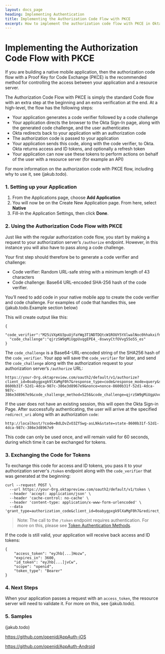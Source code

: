 ```yaml
---
layout: docs_page
heading: Implementing Authentication
title: Implementing the Authorization Code Flow with PKCE
excerpt: How to implement the authorization code flow with PKCE in Okta
---
```


# Implementing the Authorization Code Flow with PKCE

If you are building a native mobile application, then the authorization code flow with a Proof Key for Code Exchange (PKCE) is the recommended method for controlling the access between your application and a resource server. 

The Authorization Code Flow with PKCE is simply the standard Code flow with an extra step at the beginning and an extra verification at the end. At a high-level, the flow has the following steps:

- Your application generates a code verifier followed by a code challenge
- Your application directs the browser to the Okta Sign-In page, along with the generated code challenge, and the user authenticates
- Okta redirects back to your application with an authorization code
- The authorization code is passed to your application
- Your application sends this code, along with the code verifier, to Okta. Okta returns access and ID tokens, and optionally a refresh token
- Your application can now use these tokens to perform actions on behalf of the user with a resource server (for example an API)

For more information on the authorization code with PKCE flow, including why to use it, see (jakub.todo).

### 1. Setting up your Application

1. From the Applications page, choose **Add Application**
2. You will now be on the Create New Application page. From here, select **Native**
3. Fill-in the Application Settings, then click **Done**.

### 2. Using the Authorization Code Flow with PKCE

Just like with the regular authorization code flow, you start by making a request to your authorization server’s `/authorize` endpoint. However, in this instance you will also have to pass along a code challenge.

Your first step should therefore be to generate a code verifier and challenge:
 
* Code verifier: Random URL-safe string with a minimum length of 43 characters
* Code challenge: Base64 URL-encoded SHA-256 hash of the code verifier.

You’ll need to add code in your native mobile app to create the code verifier and code challenge. For examples of code that handles this, see (jakub.todo.Example section below)

This will create output like this:

```
{
  "code_verifier":"M25iVXpKU3puUjFaYWg3T1NDTDQtcW1ROUY5YXlwalNoc0hhakxifmZHag",
  "code_challenge":"qjrzSW9gMiUgpUvqgEPE4_-8swvyCtfOVvg55o5S_es"
}
```

The `code_challenge` is a Base64-URL-encoded string of the SHA256 hash of the `code_verifier`. Your app will save the `code_verifier` for later, and send the `code_challenge` along with the authorization request to your authorization server’s `/authorize` URL:

```
https://your-Org.oktapreview.com/oauth2/default/v1/authorize?client_id=0oabygpxgk9lXaMgF0h7&response_type=code&response_mode=query&scope=openid&redirect_uri=http%3A%2F%2Flocalhost&state=state-8600b31f-52d1-4dca-987c-386e3d8967e9&nonce=nonce-8600b31f-52d1-4dca-987c-386e3d8967e9&code_challenge_method=S256&code_challenge=qjrzSW9gMiUgpUvqgEPE4_-8swvyCtfOVvg55o5S_es
```

If the user does not have an existing session, this will open the Okta Sign-in Page. After successfully authenticating, the user will arrive at the specified `redirect_uri` along with an authorization `code`:

```
http://localhost/?code=BdLDvZvO3ZfSwg-asLNk&state=state-8600b31f-52d1-4dca-987c-386e3d8967e9
```

This code can only be used once, and will remain valid for 60 seconds, during which time it can be exchanged for tokens.

### 3. Exchanging the Code for Tokens

To exchange this code for access and ID tokens, you pass it to your authorization server's `/token` endpoint along with the `code_verifier` that was generated at the beginning:

```
curl --request POST \
  --url https://your-Org.oktapreview.com/oauth2/default/v1/token \
  --header 'accept: application/json' \
  --header 'cache-control: no-cache' \
  --header 'content-type: application/x-www-form-urlencoded' \
  --data 'grant_type=authorization_code&client_id=0oabygpxgk9lXaMgF0h7&redirect_uri=http%3A%2F%2Flocalhost&code=CKA9Utz2GkWlsrmnqehz&code_verifier=M25iVXpKU3puUjFaYWg3T1NDTDQtcW1ROUY5YXlwalNoc0hhakxifmZHag'
```

> Note: The call to the `/token` endpoint requires authentication. For more on this, please see [Token Authentication Methods](https://developer.okta.com/docs/api/resources/oauth2.html#token-authentication-methods).

If the code is still valid, your application will receive back access and ID tokens:

```
{
    "access_token": "eyJhb[...]Hozw",
    "expires_in": 3600,
    "id_token": "eyJhb[...]jvCw",
    "scope": "openid",
    "token_type": "Bearer"
}
```

### 4. Next Steps

When your application passes a request with an `access_token`, the resource server will need to validate it. For more on this, see (jakub.todo).

### 5. Samples

(jakub.todo)

<https://github.com/openid/AppAuth-iOS>

<https://github.com/openid/AppAuth-Android>